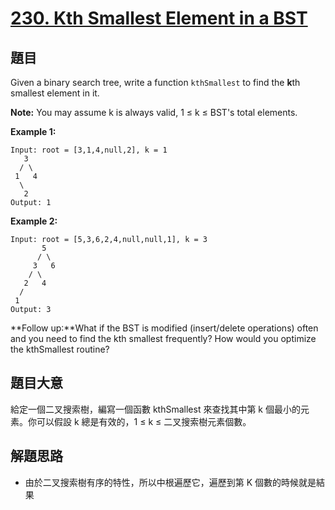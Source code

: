 # [230. Kth Smallest Element in a BST](https://leetcode.com/problems/kth-smallest-element-in-a-bst/)


## 題目

Given a binary search tree, write a function `kthSmallest` to find the **k**th smallest element in it.

**Note:** You may assume k is always valid, 1 ≤ k ≤ BST's total elements.

**Example 1:**

    Input: root = [3,1,4,null,2], k = 1
       3
      / \
     1   4
      \
       2
    Output: 1

**Example 2:**

    Input: root = [5,3,6,2,4,null,null,1], k = 3
           5
          / \
         3   6
        / \
       2   4
      /
     1
    Output: 3

**Follow up:**What if the BST is modified (insert/delete operations) often and you need to find the kth smallest frequently? How would you optimize the kthSmallest routine?


## 題目大意

給定一個二叉搜索樹，編寫一個函數 kthSmallest 來查找其中第 k 個最小的元素。你可以假設 k 總是有效的，1 ≤ k ≤ 二叉搜索樹元素個數。


## 解題思路

- 由於二叉搜索樹有序的特性，所以中根遍歷它，遍歷到第 K 個數的時候就是結果

